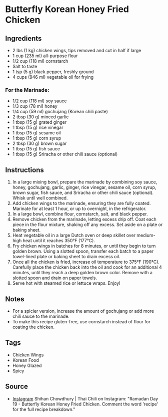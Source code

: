  # Butterfly Korean Honey Fried Chicken

## Ingredients

- 2 lbs (1 kg) chicken wings, tips removed and cut in half if large
- 1 cup (235 ml) all-purpose flour
- 1/2 cup (118 ml) cornstarch
- Salt to taste
- 1 tsp (5 g) black pepper, freshly ground
- 4 cups (946 ml) vegetable oil for frying

### For the Marinade:

- 1/2 cup (118 ml) soy sauce
- 1/3 cup (78 ml) honey
- 1/4 cup (59 ml) gochujang (Korean chili paste)
- 2 tbsp (30 g) minced garlic
- 1 tbsp (15 g) grated ginger
- 1 tbsp (15 g) rice vinegar
- 1 tbsp (15 g) sesame oil
- 1 tbsp (15 g) corn syrup
- 2 tbsp (30 g) brown sugar
- 1 tbsp (15 g) fish sauce
- 1 tbsp (15 g) Sriracha or other chili sauce (optional)

## Instructions

1. In a large mixing bowl, prepare the marinade by combining soy sauce, honey, gochujang, garlic, ginger, rice vinegar, sesame oil, corn syrup, brown sugar, fish sauce, and Sriracha or other chili sauce (optional). Whisk until well combined.
2. Add chicken wings to the marinade, ensuring they are fully coated. Marinate for at least 1 hour, or up to overnight, in the refrigerator.
3. In a large bowl, combine flour, cornstarch, salt, and black pepper.
4. Remove chicken from the marinade, letting excess drip off. Coat each piece in the flour mixture, shaking off any excess. Set aside on a plate or baking sheet.
5. Heat vegetable oil in a large Dutch oven or deep skillet over medium-high heat until it reaches 350°F (177°C).
6. Fry chicken wings in batches for 8 minutes, or until they begin to turn golden brown. Using a slotted spoon, transfer each batch to a paper towel-lined plate or baking sheet to drain excess oil.
7. Once all the chicken is fried, increase oil temperature to 375°F (190°C). Carefully place the chicken back into the oil and cook for an additional 4 minutes, until they reach a deep golden brown color. Remove with a slotted spoon and drain on paper towels.
8. Serve hot with steamed rice or lettuce wraps. Enjoy!

## Notes

- For a spicier version, increase the amount of gochujang or add more chili sauce to the marinade.
- To make this recipe gluten-free, use cornstarch instead of flour for coating the chicken.

## Tags

- Chicken Wings
- Korean Food
- Honey Glazed
- Spicy

## Source

- [Instagram](https://www.instagram.com/p/C5G5zsXJlfF)
  Shihan Chowdhury | Thai Chili on Instagram: "Ramadan Day 19 - Butterfly Korean Honey Fried Chicken. Comment the word 'recipe' for the full recipe breakdown."